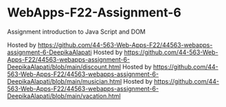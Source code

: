 # WebApps-F22-Assignment-6
Assignment introduction to Java Script and DOM

Hosted by https://github.com/44-563-Web-Apps-F22/44563-webapps-assignment-6-DeepikaAlapati
Hosted by https://github.com/44-563-Web-Apps-F22/44563-webapps-assignment-6-DeepikaAlapati/blob/main/discount.html
Hosted by https://github.com/44-563-Web-Apps-F22/44563-webapps-assignment-6-DeepikaAlapati/blob/main/musician.html
Hosted by https://github.com/44-563-Web-Apps-F22/44563-webapps-assignment-6-DeepikaAlapati/blob/main/vacation.html
